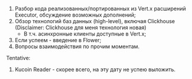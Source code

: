 1. Разбор кода реализованных/портированных из Vert.x расширений Executor, обсуждение возможных дополнений;
2. Обзор технологий баз данных (high-level), включая Clickhouse (Disclaimer: Clickhouse для меня технология новая)
   - В т.ч. асинхронные клиенты доступные в Vert.x;
3. Если успеем - введение в Flower;
4. Вопросы взаимодействия по прочим моментам.

Tentative:
1. Kucoin Reader - скорее всего, на эту дату не успею выложить.
